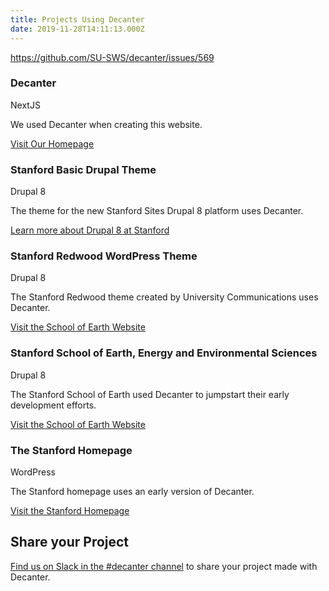 ```yaml
---
title: Projects Using Decanter
date: 2019-11-28T14:11:13.000Z
---
```

https://github.com/SU-SWS/decanter/issues/569

<section class="flex-md-6-of-12">    
        <h3>Decanter</h3>
<span class=".su-caption">NextJS</span>
        <p>We used Decanter when creating this website.</p>
        <a href="/" class="su-link su-link--action">Visit Our Homepage</a>
    </section>

<section class="flex-md-6-of-12">    
        <h3>Stanford Basic Drupal Theme</h3>
<span class=".su-caption">Drupal 8</span>
        <p>The theme for the new Stanford Sites Drupal 8 platform uses Decanter.</p>
        <a href="https://uit.stanford.edu/sws/drupal-projects" class="su-link su-link--action">Learn more about Drupal 8 at Stanford</a>
    </section>

<section class="flex-md-6-of-12">    
        <h3>Stanford Redwood WordPress Theme</h3>
<span class=".su-caption">Drupal 8</span>
        <p>The Stanford Redwood theme created by University Communications uses Decanter.</p>
        <a href="/section-components.html" class="su-link su-link--action">Visit the School of Earth Website</a>
    </section>

<section class="flex-md-6-of-12">    
        <h3>Stanford School of Earth, Energy and Environmental Sciences</h3>
<span class=".su-caption">Drupal 8</span>
        <p>The Stanford School of Earth used Decanter to jumpstart their early development efforts.</p>
        <a href="https://earth.stanford.edu" class="su-link su-link--action">Visit the School of Earth Website</a>
    </section>

<section class="flex-md-6-of-12">    
        <h3>The Stanford Homepage</h3>
<span class=".su-caption">WordPress</span>
        <p>The Stanford homepage uses an early version of Decanter.</p>
        <a href="https://www.stanford.edu" class="su-link su-link--action">Visit the Stanford Homepage</a>
    </section>

<h2>Share your Project</h2>
<a href="https://stanfordwebservices.slack.com/archives/C9SL2179B">Find us on Slack in the #decanter channel</a> to share your project made with Decanter.
